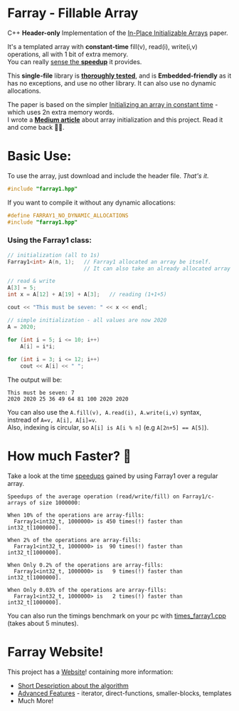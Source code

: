 # Farray - Fillable Array
C++ **Header-only** Implementation of the [In-Place Initializable Arrays](https://arxiv.org/abs/1709.08900) paper.

It's a templated array with **constant-time** fill(v), read(i), write(i,v) operations, all with 1 bit of extra memory.<br>
You can really [sense the **speedup**](#is-it-really-better) it provides.

This **single-file** library is [**thoroughly tested**](tests/tests_farray1.cpp), and is **Embedded-friendly** as it has no exceptions, and use no other library. It can also use no dynamic allocations.

The paper is based on the simpler [Initializing an array in constant time](https://eli.thegreenplace.net/2008/08/23/initializing-an-array-in-constant-time) - which uses 2n extra memory words.<br>
I wrote a **[Medium article](https://link.medium.com/Q8YbkDJX2bb)** about array initialization and this project. Read it and come back 🧑‍💻. 

# Basic Use:
To use the array, just download and include the header file. *That's it.*
```c
#include "farray1.hpp"
```

If you want to compile it without any dynamic allocations:
```c
#define FARRAY1_NO_DYNAMIC_ALLOCATIONS
#include "farray1.hpp"
```

### Using the Farray1 class:
```c
// initialization (all to 1s)
Farray1<int> A(n, 1);   // Farray1 allocated an array be itself. 
                        // It can also take an already allocated array as a parameter.

// read & write
A[3] = 5;
int x = A[12] + A[19] + A[3];   // reading (1+1+5)

cout << "This must be seven: " << x << endl;

// simple initialization - all values are now 2020
A = 2020;     

for (int i = 5; i <= 10; i++)
    A[i] = i*i;
    
for (int i = 3; i <= 12; i++)
    cout << A[i] << " ";
```

The output will be:
```
This must be seven: 7
2020 2020 25 36 49 64 81 100 2020 2020 
```

You can also use the `A.fill(v), A.read(i), A.write(i,v)` syntax,<br>
instread of `A=v, A[i], A[i]=v`.<br>
Also, indexing is circular, so ```A[i] is A[i % n]``` (e.g ```A[2n+5] == A[5]```).

# How much Faster? 🚀

Take a look at the time [speedups](timings/times_farray1_output.txt) gained by using Farray1 over a regular array.
```
Speedups of the average operation (read/write/fill) on Farray1/c-arrays of size 1000000:

When 10% of the operations are array-fills:
  Farray1<int32_t, 1000000> is 450 times(!) faster than int32_t[1000000].

When 2% of the operations are array-fills:
  Farray1<int32_t, 1000000> is  90 times(!) faster than int32_t[1000000].

When Only 0.2% of the operations are array-fills:
  Farray1<int32_t, 1000000> is   9 times(!) faster than int32_t[1000000].

When Only 0.03% of the operations are array-fills:
  Farray1<int32_t, 1000000> is   2 times(!) faster than int32_t[1000000].
```
You can also run the timings benchmark on your pc with [times_farray1.cpp](timings/times_farray1.cpp) (takes about 5 minutes).



# Farray Website!

This project has a [Website](https://tomhea.github.io/farray/)! containing more information:<br>
* [Short Despription about the algorithm](https://tomhea.github.io/farray/Short-Description.html)
* [Advanced Features](https://tomhea.github.io/farray/Advanced-Features.html) - iterator, direct-functions, smaller-blocks, templates
* Much More!


